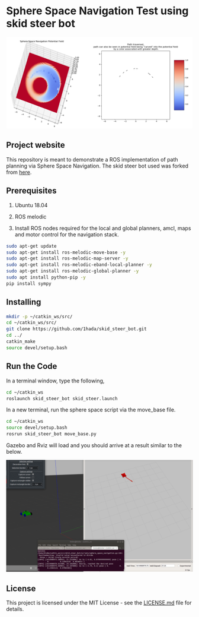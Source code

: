 # Sphere Space Navigation Test using skid steer bot
![skid-steer robot model](images/sphere_space_demo_skid_steer.png)

## Project website

This repository is meant to demonstrate a ROS implementation of path planning via Sphere Space Navigation. The skid steer bot used was forked from [here](https://github.com/Heych88/skid_steer_bot).

## Prerequisites

1. Ubuntu 18.04 

2. ROS melodic

3. Install ROS nodes required for the local and global planners, amcl, maps and motor control for the navigation stack.

```sh
sudo apt-get update
sudo apt-get install ros-melodic-move-base -y
sudo apt-get install ros-melodic-map-server -y
sudo apt-get install ros-melodic-eband-local-planner -y
sudo apt-get install ros-melodic-global-planner -y
sudo apt install python-pip -y
pip install sympy
```

## Installing

```sh
mkdir -p ~/catkin_ws/src/
cd ~/catkin_ws/src/
git clone https://github.com/1hada/skid_steer_bot.git
cd ../
catkin_make
source devel/setup.bash
```

## Run the Code

In a terminal window, type the following,
```sh
cd ~/catkin_ws
roslaunch skid_steer_bot skid_steer.launch
```

In a new terminal, run the sphere space script via the move_base file.
```sh
cd ~/catkin_ws
source devel/setup.bash
rosrun skid_steer_bot move_base.py
```


Gazebo and Rviz will load and you should arrive at a result similar to the below.

![sphere_space_demo](images/sphere_space_demo.gif)


## License

This project is licensed under the MIT License - see the [LICENSE.md](LICENSE.md) file for details.
